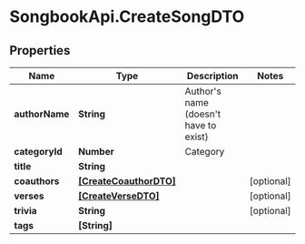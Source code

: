 # SongbookApi.CreateSongDTO

## Properties
Name | Type | Description | Notes
------------ | ------------- | ------------- | -------------
**authorName** | **String** | Author's name (doesn't have to exist) | 
**categoryId** | **Number** | Category | 
**title** | **String** |  | 
**coauthors** | [**[CreateCoauthorDTO]**](CreateCoauthorDTO.md) |  | [optional] 
**verses** | [**[CreateVerseDTO]**](CreateVerseDTO.md) |  | [optional] 
**trivia** | **String** |  | [optional] 
**tags** | **[String]** |  | 


